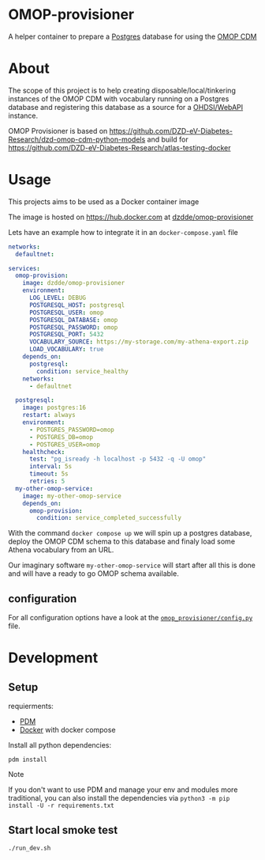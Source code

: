 # OMOP-provisioner

A helper container to prepare a [Postgres](https://www.postgresql.org/) database for using the [OMOP CDM](https://ohdsi.github.io/CommonDataModel/)

# About

The scope of this project is to help creating disposable/local/tinkering instances of the OMOP CDM with vocabulary running on a Postgres database and registering this database as a source for a [OHDSI/WebAPI](https://github.com/OHDSI/WebAPI) instance.

OMOP Provisioner is based on https://github.com/DZD-eV-Diabetes-Research/dzd-omop-cdm-python-models and build for https://github.com/DZD-eV-Diabetes-Research/atlas-testing-docker

# Usage

This projects aims to be used as a Docker container image

The image is hosted on https://hub.docker.com at [dzdde/omop-provisioner](https://hub.docker.com/r/dzdde/omop-provisioner)

Lets have an example how to integrate it in an `docker-compose.yaml` file

```yaml
networks:
  defaultnet:

services:
  omop-provision:
    image: dzdde/omop-provisioner
    environment:
      LOG_LEVEL: DEBUG
      POSTGRESQL_HOST: postgresql
      POSTGRESQL_USER: omop
      POSTGRESQL_DATABASE: omop
      POSTGRESQL_PASSWORD: omop
      POSTGRESQL_PORT: 5432
      VOCABULARY_SOURCE: https://my-storage.com/my-athena-export.zip
      LOAD_VOCABULARY: true
    depends_on:
      postgresql:
        condition: service_healthy
    networks:
      - defaultnet

  postgresql:
    image: postgres:16
    restart: always
    environment:
      - POSTGRES_PASSWORD=omop
      - POSTGRES_DB=omop
      - POSTGRES_USER=omop
    healthcheck:
      test: "pg_isready -h localhost -p 5432 -q -U omop"
      interval: 5s
      timeout: 5s
      retries: 5
  my-other-omop-service:
    image: my-other-omop-service
    depends_on:
      omop-provision:
        condition: service_completed_successfully
```

With the command `docker compose up` we will spin up a postgres database, deploy the OMOP CDM schema to this database and finaly load some Athena vocabulary from an URL.

Our imaginary software `my-other-omop-service` will start after all this is done and will have a ready to go OMOP schema available.

## configuration

For all configuration options have a look at the [`omop_provisioner/config.py`](omop_provisioner/config.py) file.

# Development

## Setup

requierments:

- [PDM](https://pdm-project.org/latest/)
- [Docker](https://www.docker.com/) with docker compose

Install all python dependencies:

`pdm install`

> [!NOTE]  
> If you don't want to use PDM and manage your env and modules more traditional, you can also install the dependencies via `python3 -m pip install -U -r requirements.txt`

## Start local smoke test

`./run_dev.sh`
